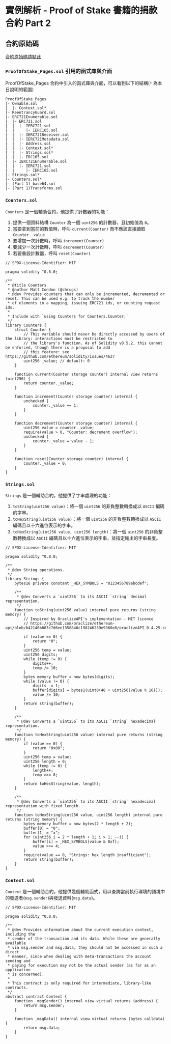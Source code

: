 # 實例解析 - Proof of Stake 書籍的捐款合約 Part 2

## 合約原始碼

[合約原始碼請點此](https://etherscan.io/address/0x5bf5bcc5362f88721167c1068b58c60cad075aac#code)

### `ProofOfStake_Pages.sol` 引用的函式庫與介面

ProofOfStake_Pages 合約中引入的函式庫與介面，可以看到以下的結構(`*` 為本日說明的範圍)

```solidity
ProofOfStake_Pages
|- Ownable.sol
|  |- Context.sol*
|- ReentrancyGuard.sol
|- ERC721Enumerable.sol
|  |- ERC721.sol
|  |  |- IERC721.sol
|  |     |- IERC165.sol
|  |  |- IERC721Receiver.sol
|  |  |- IERC721Metadata.sol
|  |  |- Address.sol
|  |  |- Context.sol*
|  |  |- Strings.sol*
|  |  |- ERC165.sol
|  |- IERC721Enumerable.sol
|  |  |- IERC721.sol
|  |     |- IERC165.sol
|- Strings.sol*
|- Counters.sol*
|- (Part 1) base64.sol
|- (Part 1)Transforms.sol
```

### `Counters.sol`

`Counters` 是一個輔助合約，他提供了計數器的功能：

1. 提供一個資料結構 `Counter` 為一個 `uint256` 的計數器，且初始值為 `0`。
2. 當要拿到當前的數值時，呼叫 `current(Counter)` 而不應該直接讀取 `Counter._value`
3. 要增加一次計數時，呼叫 `increment(Counter)`
4. 要減少一次計數時，呼叫 `decrement(Counter)`
5. 若要重設計數器，呼叫 `reset(Counter)`

```solidity
// SPDX-License-Identifier: MIT

pragma solidity ^0.8.0;

/**
 * @title Counters
 * @author Matt Condon (@shrugs)
 * @dev Provides counters that can only be incremented, decremented or reset. This can be used e.g. to track the number
 * of elements in a mapping, issuing ERC721 ids, or counting request ids.
 *
 * Include with `using Counters for Counters.Counter;`
 */
library Counters {
    struct Counter {
        // This variable should never be directly accessed by users of the library: interactions must be restricted to
        // the library's function. As of Solidity v0.5.2, this cannot be enforced, though there is a proposal to add
        // this feature: see https://github.com/ethereum/solidity/issues/4637
        uint256 _value; // default: 0
    }

    function current(Counter storage counter) internal view returns (uint256) {
        return counter._value;
    }

    function increment(Counter storage counter) internal {
        unchecked {
            counter._value += 1;
        }
    }

    function decrement(Counter storage counter) internal {
        uint256 value = counter._value;
        require(value > 0, "Counter: decrement overflow");
        unchecked {
            counter._value = value - 1;
        }
    }

    function reset(Counter storage counter) internal {
        counter._value = 0;
    }
}
```

### `Strings.sol`

`Strings` 是一個輔助合約，他提供了字串處理的功能：

1. `toString(uint256 value)`：將一個 `uint256` 的非負整數轉換成以 `ASCII` 編碼的字串。
2. `toHexString(uint256 value)`：將一個 `uint256` 的非負整數轉換成以 `ASCII` 編碼且以十六進位表示的字串。
3. `toHexString(uint256 value, uint256 length)`：將一個 `uint256` 的非負整數轉換成以 `ASCII` 編碼且以十六進位表示的字串，並指定輸出的字串長度。

```solidity
// SPDX-License-Identifier: MIT

pragma solidity ^0.8.0;

/**
 * @dev String operations.
 */
library Strings {
    bytes16 private constant _HEX_SYMBOLS = "0123456789abcdef";

    /**
     * @dev Converts a `uint256` to its ASCII `string` decimal representation.
     */
    function toString(uint256 value) internal pure returns (string memory) {
        // Inspired by OraclizeAPI's implementation - MIT licence
        // https://github.com/oraclize/ethereum-api/blob/b42146b063c7d6ee1358846c198246239e9360e8/oraclizeAPI_0.4.25.sol

        if (value == 0) {
            return "0";
        }
        uint256 temp = value;
        uint256 digits;
        while (temp != 0) {
            digits++;
            temp /= 10;
        }
        bytes memory buffer = new bytes(digits);
        while (value != 0) {
            digits -= 1;
            buffer[digits] = bytes1(uint8(48 + uint256(value % 10)));
            value /= 10;
        }
        return string(buffer);
    }

    /**
     * @dev Converts a `uint256` to its ASCII `string` hexadecimal representation.
     */
    function toHexString(uint256 value) internal pure returns (string memory) {
        if (value == 0) {
            return "0x00";
        }
        uint256 temp = value;
        uint256 length = 0;
        while (temp != 0) {
            length++;
            temp >>= 8;
        }
        return toHexString(value, length);
    }

    /**
     * @dev Converts a `uint256` to its ASCII `string` hexadecimal representation with fixed length.
     */
    function toHexString(uint256 value, uint256 length) internal pure returns (string memory) {
        bytes memory buffer = new bytes(2 * length + 2);
        buffer[0] = "0";
        buffer[1] = "x";
        for (uint256 i = 2 * length + 1; i > 1; --i) {
            buffer[i] = _HEX_SYMBOLS[value & 0xf];
            value >>= 4;
        }
        require(value == 0, "Strings: hex length insufficient");
        return string(buffer);
    }
}
```

### `Context.sol`

`Context` 是一個輔助合約，他提供幾個輔助函式，用以查詢當前執行環境的語境中的發送者(`msg.sender`)與發送資料(`msg.data`)。

```solidity
// SPDX-License-Identifier: MIT

pragma solidity ^0.8.0;

/**
 * @dev Provides information about the current execution context, including the
 * sender of the transaction and its data. While these are generally available
 * via msg.sender and msg.data, they should not be accessed in such a direct
 * manner, since when dealing with meta-transactions the account sending and
 * paying for execution may not be the actual sender (as far as an application
 * is concerned).
 *
 * This contract is only required for intermediate, library-like contracts.
 */
abstract contract Context {
    function _msgSender() internal view virtual returns (address) {
        return msg.sender;
    }

    function _msgData() internal view virtual returns (bytes calldata) {
        return msg.data;
    }
}
```
